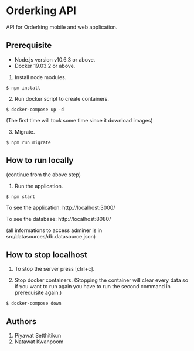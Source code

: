 # Orderking API

API for Orderking mobile and web application.

## Prerequisite

- Node.js version v10.6.3 or above.
- Docker 19.03.2 or above.

1. Install node modules.
```
$ npm install
```

2. Run docker script to create containers.
```
$ docker-compose up -d
```

(The first time will took some time since it download images)

3. Migrate.
```
$ npm run migrate
```

## How to run locally

(continue from the above step)

1. Run the application.
```
$ npm start
```

To see the application: http://localhost:3000/

To see the database: http://localhost:8080/

(all informations to access adminer is in src/datasources/db.datasource.json)

## How to stop localhost

1. To stop the server press [ctrl+c].

2. Stop docker containers. (Stopping the container will clear every data so if you want to run again you have to run the second command in prerequisite again.)
```
$ docker-compose down
```

## Authors

1. Piyawat Setthitikun
2. Natawat Kwanpoom
